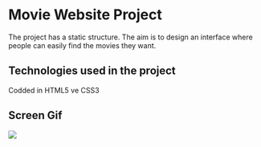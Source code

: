<h1> Movie Website Project </h1>

The project has a static structure. The aim is to design an interface where people can easily find the movies they want. 

<h2> Technologies used in the project </h2>

Codded in HTML5 ve CSS3

<h2>Screen Gif</h2>

![](screen.gif)



